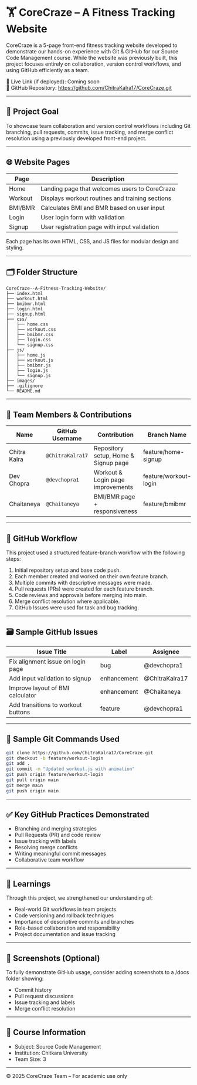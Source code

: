 # 🏋️ CoreCraze – A Fitness Tracking Website

CoreCraze is a 5-page front-end fitness tracking website developed to demonstrate our hands-on experience with Git & GitHub for our Source Code Management course. While the website was previously built, this project focuses entirely on collaboration, version control workflows, and using GitHub efficiently as a team.

🔗 Live Link (if deployed): Coming soon\
🔗 GitHub Repository: https://github.com/ChitraKalra17/CoreCraze.git

---

## 🧾 Project Goal

To showcase team collaboration and version control workflows including Git branching, pull requests, commits, issue tracking, and merge conflict resolution using a previously developed front-end project.

---

## 🌐 Website Pages

| Page    | Description                                     |
| ------- | ----------------------------------------------- |
| Home    | Landing page that welcomes users to CoreCraze   |
| Workout | Displays workout routines and training sections |
| BMI/BMR | Calculates BMI and BMR based on user input      |
| Login   | User login form with validation                 |
| Signup  | User registration page with input validation    |

Each page has its own HTML, CSS, and JS files for modular design and styling.

---

## 🗂 Folder Structure

```
CoreCraze--A-Fitness-Tracking-Website/
├── index.html
├── workout.html
├── bmibmr.html
├── login.html
├── signup.html
├── css/
│   ├── home.css
│   ├── workout.css
│   ├── bmibmr.css
│   ├── login.css
│   └── signup.css
├── js/
│   ├── home.js
│   ├── workout.js
│   ├── bmibmr.js
│   ├── login.js
│   └── signup.js
├── images/
├── .gitignore
└── README.md
```

---

## 👥 Team Members & Contributions

| Name           | GitHub Username       | Contribution                         | Branch Name               |
|----------------|------------------------|--------------------------------------|---------------------------|
| Chitra Kalra   | `@ChitraKalra17`       | Repository setup, Home & Signup page | feature/home-signup       |
| Dev Chopra     | `@devchopra1`          | Workout & Login page improvements    | feature/workout-login     |
| Chaitaneya     | `@Chaitaneya`          | BMI/BMR page + responsiveness        | feature/bmibmr            |

---

## 🔧 GitHub Workflow

This project used a structured feature-branch workflow with the following steps:

1. Initial repository setup and base code push.
2. Each member created and worked on their own feature branch.
3. Multiple commits with descriptive messages were made.
4. Pull requests (PRs) were created for each feature branch.
5. Code reviews and approvals before merging into main.
6. Merge conflict resolution where applicable.
7. GitHub Issues were used for task and bug tracking.

---

## 🗃️ Sample GitHub Issues

| Issue Title                         | Label         | Assignee         |
|------------------------------------|---------------|------------------|
| Fix alignment issue on login page  | bug           | @devchopra1      |
| Add input validation to signup     | enhancement   | @ChitraKalra17   |
| Improve layout of BMI calculator   | enhancement   | @Chaitaneya      |
| Add transitions to workout buttons | feature       | @devchopra1      |

---

## 🔀 Sample Git Commands Used

```bash
git clone https://github.com/ChitraKalra17/CoreCraze.git
git checkout -b feature/workout-login
git add .
git commit -m "Updated workout.js with animation"
git push origin feature/workout-login
git pull origin main
git merge main
git push origin main
```

---

## ✅ Key GitHub Practices Demonstrated

- Branching and merging strategies
- Pull Requests (PR) and code review
- Issue tracking with labels
- Resolving merge conflicts
- Writing meaningful commit messages
- Collaborative team workflow

---

## 🧠 Learnings

Through this project, we strengthened our understanding of:

- Real-world Git workflows in team projects
- Code versioning and rollback techniques
- Importance of descriptive commits and branches
- Role-based collaboration and responsibility
- Project documentation and issue tracking

---

## 📸 Screenshots (Optional)

To fully demonstrate GitHub usage, consider adding screenshots to a /docs folder showing:

- Commit history
- Pull request discussions
- Issue tracking and labels
- Merge conflict resolution

---

## 🏁 Course Information

- Subject: Source Code Management
- Institution: Chitkara University
- Team Size: 3

---

© 2025 CoreCraze Team – For academic use only

